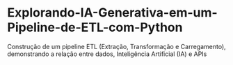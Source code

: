 # Explorando-IA-Generativa-em-um-Pipeline-de-ETL-com-Python
Construção de um pipeline ETL (Extração, Transformação e Carregamento), demonstrando a relação entre dados, Inteligência Artificial (IA) e APIs
